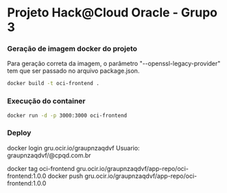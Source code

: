 # Projeto Hack@Cloud Oracle - Grupo 3

### Geração de imagem docker do projeto

Para geração correta da imagem, o parâmetro "--openssl-legacy-provider" tem que ser passado no arquivo package.json.

```bash
docker build -t oci-frontend .
```

### Execução do container

```bash
docker run -d -p 3000:3000 oci-frontend
```

### Deploy

docker login gru.ocir.io/graupnzaqdvf
Usuario: graupnzaqdvf/<USER>@cpqd.com.br

docker tag oci-frontend gru.ocir.io/graupnzaqdvf/app-repo/oci-frontend:1.0.0
docker push gru.ocir.io/graupnzaqdvf/app-repo/oci-frontend:1.0.0


